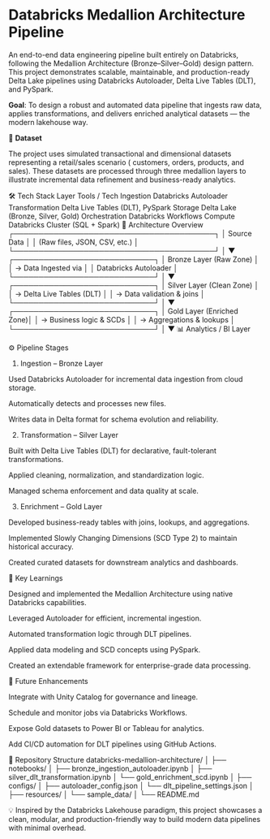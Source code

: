 # Databricks Medallion Architecture Pipeline

An end-to-end data engineering pipeline built entirely on Databricks, following the Medallion Architecture (Bronze–Silver–Gold) design pattern.
This project demonstrates scalable, maintainable, and production-ready Delta Lake pipelines using Databricks Autoloader, Delta Live Tables (DLT), and PySpark.

 **Goal**: To design a robust and automated data pipeline that ingests raw data, applies transformations, and delivers enriched analytical datasets — the modern lakehouse way.

📂 **Dataset**

The project uses simulated transactional and dimensional datasets representing a retail/sales scenario ( customers, orders, products, and sales).
These datasets are processed through three medallion layers to illustrate incremental data refinement and business-ready analytics.

🛠️ Tech Stack
Layer	Tools / Tech
Ingestion	Databricks Autoloader
Transformation	Delta Live Tables (DLT), PySpark
Storage	Delta Lake (Bronze, Silver, Gold)
Orchestration	Databricks Workflows
Compute	Databricks Cluster (SQL + Spark)
🧩 Architecture Overview
            ┌────────────────────────────────────────┐
            │              Source Data               │
            │     (Raw files, JSON, CSV, etc.)       │
            └────────────────────────────────────────┘
                              │
                              ▼
                ┌────────────────────────────┐
                │  Bronze Layer (Raw Zone)   │
                │  → Data Ingested via       │
                │    Databricks Autoloader   │
                └────────────────────────────┘
                              │
                              ▼
                ┌────────────────────────────┐
                │  Silver Layer (Clean Zone) │
                │  → Delta Live Tables (DLT) │
                │  → Data validation & joins │
                └────────────────────────────┘
                              │
                              ▼
                ┌────────────────────────────┐
                │  Gold Layer (Enriched Zone)│
                │  → Business logic & SCDs   │
                │  → Aggregations & lookups  │
                └────────────────────────────┘
                              │
                              ▼
                   📊 Analytics / BI Layer

⚙️ Pipeline Stages
1. Ingestion – Bronze Layer

Used Databricks Autoloader for incremental data ingestion from cloud storage.

Automatically detects and processes new files.

Writes data in Delta format for schema evolution and reliability.

2. Transformation – Silver Layer

Built with Delta Live Tables (DLT) for declarative, fault-tolerant transformations.

Applied cleaning, normalization, and standardization logic.

Managed schema enforcement and data quality at scale.

3. Enrichment – Gold Layer

Developed business-ready tables with joins, lookups, and aggregations.

Implemented Slowly Changing Dimensions (SCD Type 2) to maintain historical accuracy.

Created curated datasets for downstream analytics and dashboards.

📘 Key Learnings

Designed and implemented the Medallion Architecture using native Databricks capabilities.

Leveraged Autoloader for efficient, incremental ingestion.

Automated transformation logic through DLT pipelines.

Applied data modeling and SCD concepts using PySpark.

Created an extendable framework for enterprise-grade data processing.

🚀 Future Enhancements

Integrate with Unity Catalog for governance and lineage.

Schedule and monitor jobs via Databricks Workflows.

Expose Gold datasets to Power BI or Tableau for analytics.

Add CI/CD automation for DLT pipelines using GitHub Actions.

📄 Repository Structure
databricks-medallion-architecture/
│
├── notebooks/
│   ├── bronze_ingestion_autoloader.ipynb
│   ├── silver_dlt_transformation.ipynb
│   └── gold_enrichment_scd.ipynb
│
├── configs/
│   ├── autoloader_config.json
│   └── dlt_pipeline_settings.json
│
├── resources/
│   └── sample_data/
│
└── README.md


💡 Inspired by the Databricks Lakehouse paradigm, this project showcases a clean, modular, and production-friendly way to build modern data pipelines with minimal overhead.

